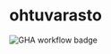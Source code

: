 # ohtuvarasto

![GHA workflow badge](https://github.com/Kozbeli/ohtuvarasto/workflows/CI/badge.svg)
